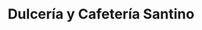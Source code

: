 ---
title: "Dulcería y Cafetería Santino"
url: /providencia/dulceria-y-cafeteria-santino/
shop: confitería
---